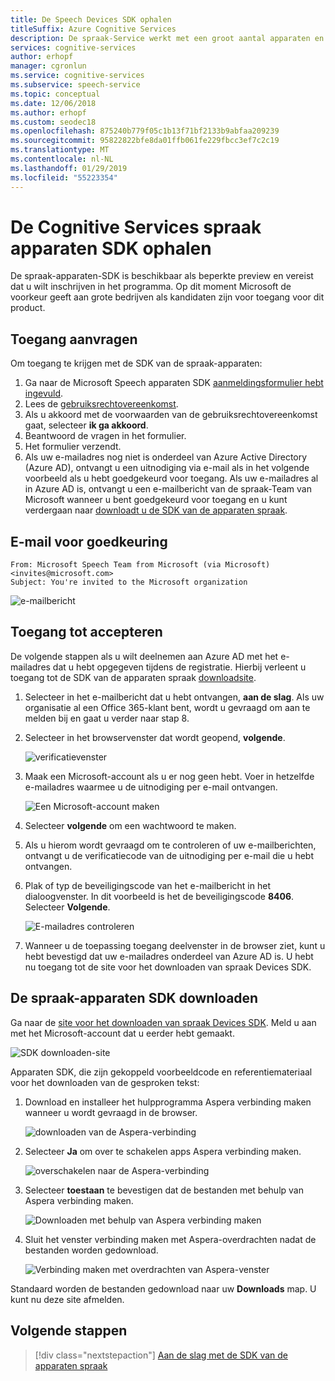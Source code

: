 ```yaml
---
title: De Speech Devices SDK ophalen
titleSuffix: Azure Cognitive Services
description: De spraak-Service werkt met een groot aantal apparaten en audio-bronnen. Nu kunt u uw spraaktoepassingen-naar een hoger niveau met overeenkomende hardware en software uitvoeren. In dit artikel leert u hoe u toegang krijgen tot de SDK van de apparaten spraak en begin te ontwikkelen.
services: cognitive-services
author: erhopf
manager: cgronlun
ms.service: cognitive-services
ms.subservice: speech-service
ms.topic: conceptual
ms.date: 12/06/2018
ms.author: erhopf
ms.custom: seodec18
ms.openlocfilehash: 875240b779f05c1b13f71bf2133b9abfaa209239
ms.sourcegitcommit: 95822822bfe8da01ffb061fe229fbcc3ef7c2c19
ms.translationtype: MT
ms.contentlocale: nl-NL
ms.lasthandoff: 01/29/2019
ms.locfileid: "55223354"
---
```

# <a name="get-the-cognitive-services-speech-devices-sdk"></a>De Cognitive Services spraak apparaten SDK ophalen

De spraak-apparaten-SDK is beschikbaar als beperkte preview en vereist dat u wilt inschrijven in het programma. Op dit moment Microsoft de voorkeur geeft aan grote bedrijven als kandidaten zijn voor toegang voor dit product.

## <a name="request-access"></a>Toegang aanvragen

Om toegang te krijgen met de SDK van de spraak-apparaten:

1. Ga naar de Microsoft Speech apparaten SDK [aanmeldingsformulier hebt ingevuld](https://aka.ms/sdsdk-signup).
1. Lees de [gebruiksrechtovereenkomst](speech-devices-sdk-license.md).
1. Als u akkoord met de voorwaarden van de gebruiksrechtovereenkomst gaat, selecteer **ik ga akkoord**.
1. Beantwoord de vragen in het formulier.
1. Het formulier verzendt.
1. Als uw e-mailadres nog niet is onderdeel van Azure Active Directory (Azure AD), ontvangt u een uitnodiging via e-mail als in het volgende voorbeeld als u hebt goedgekeurd voor toegang. Als uw e-mailadres al in Azure AD is, ontvangt u een e-mailbericht van de spraak-Team van Microsoft wanneer u bent goedgekeurd voor toegang en u kunt verdergaan naar [downloadt u de SDK van de apparaten spraak](#download-the-speech-devices-sdk).

## <a name="approval-e-mail"></a>E-mail voor goedkeuring

```
From: Microsoft Speech Team from Microsoft (via Microsoft) <invites@microsoft.com>
Subject: You're invited to the Microsoft organization
```

![e-mailbericht](media/speech-devices-sdk/get-sdk-1.png)

## <a name="accept-access"></a>Toegang tot accepteren

De volgende stappen als u wilt deelnemen aan Azure AD met het e-mailadres dat u hebt opgegeven tijdens de registratie. Hierbij verleent u toegang tot de SDK van de apparaten spraak [downloadsite](https://shares.datatransfer.microsoft.com/).

1. Selecteer in het e-mailbericht dat u hebt ontvangen, **aan de slag**. Als uw organisatie al een Office 365-klant bent, wordt u gevraagd om aan te melden bij en gaat u verder naar stap 8.

2. Selecteer in het browservenster dat wordt geopend, **volgende**.

    ![verificatievenster](media/speech-devices-sdk/get-sdk-2.png)

3. Maak een Microsoft-account als u er nog geen hebt. Voer in hetzelfde e-mailadres waarmee u de uitnodiging per e-mail ontvangen.

    ![Een Microsoft-account maken](media/speech-devices-sdk/get-sdk-3.png)

4. Selecteer **volgende** om een wachtwoord te maken.

5. Als u hierom wordt gevraagd om te controleren of uw e-mailberichten, ontvangt u de verificatiecode van de uitnodiging per e-mail die u hebt ontvangen.

7. Plak of typ de beveiligingscode van het e-mailbericht in het dialoogvenster. In dit voorbeeld is het de beveiligingscode **8406**. Selecteer **Volgende**.

    ![E-mailadres controleren](media/speech-devices-sdk/get-sdk-6.png)

8. Wanneer u de toepassing toegang deelvenster in de browser ziet, kunt u hebt bevestigd dat uw e-mailadres onderdeel van Azure AD is. U hebt nu toegang tot de site voor het downloaden van spraak Devices SDK.

## <a name="download-the-speech-devices-sdk"></a>De spraak-apparaten SDK downloaden

Ga naar de [site voor het downloaden van spraak Devices SDK](https://shares.datatransfer.microsoft.com/). Meld u aan met het Microsoft-account dat u eerder hebt gemaakt.

![SDK downloaden-site](media/speech-devices-sdk/get-sdk-7.png)

Apparaten SDK, die zijn gekoppeld voorbeeldcode en referentiemateriaal voor het downloaden van de gesproken tekst:

1. Download en installeer het hulpprogramma Aspera verbinding maken wanneer u wordt gevraagd in de browser.

    ![downloaden van de Aspera-verbinding](media/speech-devices-sdk/get-sdk-8.png)

1. Selecteer **Ja** om over te schakelen apps Aspera verbinding maken.

    ![overschakelen naar de Aspera-verbinding](media/speech-devices-sdk/get-sdk-9.png)

1. Selecteer **toestaan** te bevestigen dat de bestanden met behulp van Aspera verbinding maken.

    ![Downloaden met behulp van Aspera verbinding maken](media/speech-devices-sdk/get-sdk-10.png)

1. Sluit het venster verbinding maken met Aspera-overdrachten nadat de bestanden worden gedownload.

    ![Verbinding maken met overdrachten van Aspera-venster](media/speech-devices-sdk/get-sdk-11.png)

Standaard worden de bestanden gedownload naar uw **Downloads** map. U kunt nu deze site afmelden.

## <a name="next-steps"></a>Volgende stappen

> [!div class="nextstepaction"]
> [Aan de slag met de SDK van de apparaten spraak](speech-devices-sdk-qsg.md)
